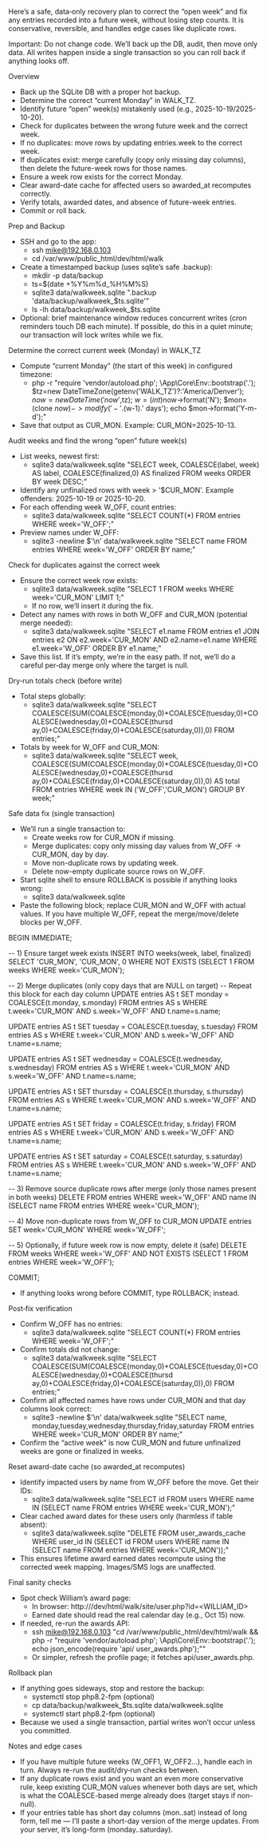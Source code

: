  Here’s a safe, data‑only recovery plan to correct the “open week” and fix any entries
  recorded into a future week, without losing step counts. It is conservative, reversible,
  and handles edge cases like duplicate rows.

  Important: Do not change code. We’ll back up the DB, audit, then move only data. All
  writes happen inside a single transaction so you can roll back if anything looks off.

  Overview

  - Back up the SQLite DB with a proper hot backup.
  - Determine the correct “current Monday” in WALK_TZ.
  - Identify future “open” week(s) mistakenly used (e.g., 2025-10-19/2025-10-20).
  - Check for duplicates between the wrong future week and the correct week.
  - If no duplicates: move rows by updating entries.week to the correct week.
  - If duplicates exist: merge carefully (copy only missing day columns), then delete the
  future-week rows for those names.
  - Ensure a week row exists for the correct Monday.
  - Clear award-date cache for affected users so awarded_at recomputes correctly.
  - Verify totals, awarded dates, and absence of future-week entries.
  - Commit or roll back.

  Prep and Backup

  - SSH and go to the app:
      - ssh mike@192.168.0.103
      - cd /var/www/public_html/dev/html/walk
  - Create a timestamped backup (uses sqlite’s safe .backup):
      - mkdir -p data/backup
      - ts=$(date +%Y%m%d_%H%M%S)
      - sqlite3 data/walkweek.sqlite ".backup 'data/backup/walkweek_$ts.sqlite'"
      - ls -lh data/backup/walkweek_$ts.sqlite
  - Optional: brief maintenance window reduces concurrent writes (cron reminders touch DB
  each minute). If possible, do this in a quiet minute; our transaction will lock writes
  while we fix.

  Determine the correct current week (Monday) in WALK_TZ

  - Compute “current Monday” (the start of this week) in configured timezone:
      - php -r "require 'vendor/autoload.php'; \App\Core\Env::bootstrap('.'); $tz=new
  DateTimeZone(getenv('WALK_TZ')?:'America/Denver'); $now=new DateTime('now',$tz);
  $w=(int)$now->format('N'); $mon=(clone $now)->modify('-'.($w-1).' days'); echo
  $mon->format('Y-m-d');"
  - Save that output as CUR_MON. Example: CUR_MON=2025-10-13.

  Audit weeks and find the wrong “open” future week(s)

  - List weeks, newest first:
      - sqlite3 data/walkweek.sqlite "SELECT week, COALESCE(label, week) AS label,
  COALESCE(finalized,0) AS finalized FROM weeks ORDER BY week DESC;"
  - Identify any unfinalized rows with week > '$CUR_MON'. Example offenders: 2025-10-19 or
  2025-10-20.
  - For each offending week W_OFF, count entries:
      - sqlite3 data/walkweek.sqlite "SELECT COUNT(*) FROM entries WHERE week='W_OFF';"
  - Preview names under W_OFF:
      - sqlite3 -newline $'\n' data/walkweek.sqlite "SELECT name FROM entries WHERE
  week='W_OFF' ORDER BY name;"

  Check for duplicates against the correct week

  - Ensure the correct week row exists:
      - sqlite3 data/walkweek.sqlite "SELECT 1 FROM weeks WHERE week='CUR_MON' LIMIT 1;"
      - If no row, we’ll insert it during the fix.
  - Detect any names with rows in both W_OFF and CUR_MON (potential merge needed):
      - sqlite3 data/walkweek.sqlite "SELECT e1.name FROM entries e1 JOIN entries e2 ON
  e2.week='CUR_MON' AND e2.name=e1.name WHERE e1.week='W_OFF' ORDER BY e1.name;"
  - Save this list. If it’s empty, we’re in the easy path. If not, we’ll do a careful
  per‑day merge only where the target is null.

  Dry‑run totals check (before write)

  - Total steps globally:
      - sqlite3 data/walkweek.sqlite "SELECT
  COALESCE(SUM(COALESCE(monday,0)+COALESCE(tuesday,0)+COALESCE(wednesday,0)+COALESCE(thursd
  ay,0)+COALESCE(friday,0)+COALESCE(saturday,0)),0) FROM entries;"
  - Totals by week for W_OFF and CUR_MON:
      - sqlite3 data/walkweek.sqlite "SELECT week,
  COALESCE(SUM(COALESCE(monday,0)+COALESCE(tuesday,0)+COALESCE(wednesday,0)+COALESCE(thursd
  ay,0)+COALESCE(friday,0)+COALESCE(saturday,0)),0) AS total FROM entries WHERE week IN
  ('W_OFF','CUR_MON') GROUP BY week;"

  Safe data fix (single transaction)

  - We’ll run a single transaction to:
      - Create weeks row for CUR_MON if missing.
      - Merge duplicates: copy only missing day values from W_OFF → CUR_MON, day by day.
      - Move non-duplicate rows by updating week.
      - Delete now-empty duplicate source rows on W_OFF.
  - Start sqlite shell to ensure ROLLBACK is possible if anything looks wrong:
      - sqlite3 data/walkweek.sqlite
  - Paste the following block; replace CUR_MON and W_OFF with actual values. If you have
  multiple W_OFF, repeat the merge/move/delete blocks per W_OFF.

  BEGIN IMMEDIATE;

  -- 1) Ensure target week exists
  INSERT INTO weeks(week, label, finalized)
  SELECT 'CUR_MON', 'CUR_MON', 0
  WHERE NOT EXISTS (SELECT 1 FROM weeks WHERE week='CUR_MON');

  -- 2) Merge duplicates (only copy days that are NULL on target)
  -- Repeat this block for each day column
  UPDATE entries AS t
  SET monday = COALESCE(t.monday, s.monday)
  FROM entries AS s
  WHERE t.week='CUR_MON' AND s.week='W_OFF' AND t.name=s.name;

  UPDATE entries AS t
  SET tuesday = COALESCE(t.tuesday, s.tuesday)
  FROM entries AS s
  WHERE t.week='CUR_MON' AND s.week='W_OFF' AND t.name=s.name;

  UPDATE entries AS t
  SET wednesday = COALESCE(t.wednesday, s.wednesday)
  FROM entries AS s
  WHERE t.week='CUR_MON' AND s.week='W_OFF' AND t.name=s.name;

  UPDATE entries AS t
  SET thursday = COALESCE(t.thursday, s.thursday)
  FROM entries AS s
  WHERE t.week='CUR_MON' AND s.week='W_OFF' AND t.name=s.name;

  UPDATE entries AS t
  SET friday = COALESCE(t.friday, s.friday)
  FROM entries AS s
  WHERE t.week='CUR_MON' AND s.week='W_OFF' AND t.name=s.name;

  UPDATE entries AS t
  SET saturday = COALESCE(t.saturday, s.saturday)
  FROM entries AS s
  WHERE t.week='CUR_MON' AND s.week='W_OFF' AND t.name=s.name;

  -- 3) Remove source duplicate rows after merge (only those names present in both weeks)
  DELETE FROM entries
  WHERE week='W_OFF'
  AND name IN (SELECT name FROM entries WHERE week='CUR_MON');

  -- 4) Move non-duplicate rows from W_OFF to CUR_MON
  UPDATE entries SET week='CUR_MON' WHERE week='W_OFF';

  -- 5) Optionally, if future week row is now empty, delete it (safe)
  DELETE FROM weeks WHERE week='W_OFF'
  AND NOT EXISTS (SELECT 1 FROM entries WHERE week='W_OFF');

  COMMIT;

  - If anything looks wrong before COMMIT, type ROLLBACK; instead.

  Post‑fix verification

  - Confirm W_OFF has no entries:
      - sqlite3 data/walkweek.sqlite "SELECT COUNT(*) FROM entries WHERE week='W_OFF';"
  - Confirm totals did not change:
      - sqlite3 data/walkweek.sqlite "SELECT
  COALESCE(SUM(COALESCE(monday,0)+COALESCE(tuesday,0)+COALESCE(wednesday,0)+COALESCE(thursd
  ay,0)+COALESCE(friday,0)+COALESCE(saturday,0)),0) FROM entries;"
  - Confirm all affected names have rows under CUR_MON and that day columns look correct:
      - sqlite3 -newline $'\n' data/walkweek.sqlite "SELECT name,
  monday,tuesday,wednesday,thursday,friday,saturday FROM entries WHERE week='CUR_MON' ORDER
  BY name;"
  - Confirm the “active week” is now CUR_MON and future unfinalized weeks are gone or
  finalized in weeks.

  Reset award-date cache (so awarded_at recomputes)

  - Identify impacted users by name from W_OFF before the move. Get their IDs:
      - sqlite3 data/walkweek.sqlite "SELECT id FROM users WHERE name IN (SELECT name FROM
  entries WHERE week='CUR_MON');"
  - Clear cached award dates for these users only (harmless if table absent):
      - sqlite3 data/walkweek.sqlite "DELETE FROM user_awards_cache WHERE user_id IN
  (SELECT id FROM users WHERE name IN (SELECT name FROM entries WHERE week='CUR_MON'));"
  - This ensures lifetime award earned dates recompute using the corrected week mapping.
  Images/SMS logs are unaffected.

  Final sanity checks

  - Spot check William’s award page:
      - In browser: http:///dev/html/walk/site/user.php?id=<WILLIAM_ID>
      - Earned date should read the real calendar day (e.g., Oct 15) now.
  - If needed, re-run the awards API:
      - ssh mike@192.168.0.103 "cd /var/www/public_html/dev/html/walk && php -r "require
  'vendor/autoload.php'; \App\Core\Env::bootstrap('.'); echo json_encode(require 'api/
  user_awards.php');""
      - Or simpler, refresh the profile page; it fetches api/user_awards.php.

  Rollback plan

  - If anything goes sideways, stop and restore the backup:
      - systemctl stop php8.2-fpm (optional)
      - cp data/backup/walkweek_$ts.sqlite data/walkweek.sqlite
      - systemctl start php8.2-fpm (optional)
  - Because we used a single transaction, partial writes won’t occur unless you committed.

  Notes and edge cases

  - If you have multiple future weeks (W_OFF1, W_OFF2…), handle each in turn. Always re-run
  the audit/dry‑run checks between.
  - If any duplicate rows exist and you want an even more conservative rule, keep existing
  CUR_MON values whenever both days are set, which is what the COALESCE-based merge already
  does (target stays if non-null).
  - If your entries table has short day columns (mon..sat) instead of long form, tell me
  — I’ll paste a short-day version of the merge updates. From your server, it’s long-form
  (monday..saturday).
